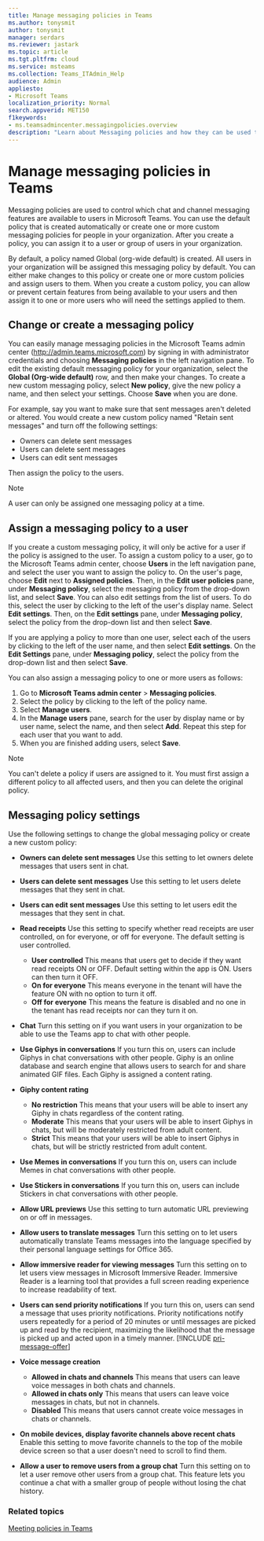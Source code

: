 ```yaml
---
title: Manage messaging policies in Teams
ms.author: tonysmit
author: tonysmit
manager: serdars
ms.reviewer: jastark
ms.topic: article
ms.tgt.pltfrm: cloud
ms.service: msteams
ms.collection: Teams_ITAdmin_Help
audience: Admin
appliesto:
- Microsoft Teams
localization_priority: Normal
search.appverid: MET150
f1keywords:
- ms.teamsadmincenter.messagingpolicies.overview
description: "Learn about Messaging policies and how they can be used to control chat messaging in Teams."
---
```


# Manage messaging policies in Teams

<!--- Add zone marker here--->

Messaging policies are used to control which chat and channel messaging features are available to users in Microsoft Teams. You can use the default policy that is created automatically or create one or more custom messaging policies for people in your organization. After you create a policy, you can assign it to a user or group of users in your organization.

By default, a policy named Global (org-wide default) is created. All users in your organization will be assigned this messaging policy by default. You can either make changes to this policy or create one or more custom policies and assign users to them. When you create a custom policy, you can allow or prevent certain features from being available to your users and then assign it to one or more users who will need the settings applied to them. 

## Change or create a messaging policy

You can easily manage messaging policies in the Microsoft Teams admin center (http://admin.teams.microsoft.com) by signing in with administrator credentials and choosing **Messaging policies** in the left navigation pane. To edit the existing default messaging policy for your organization, select the **Global (Org-wide default)** row, and then make your changes. To create a new custom messaging policy, select **New policy**, give the new policy a name, and then select your settings. Choose **Save** when you are done.

For example, say you want to make sure that sent messages aren't deleted or altered. You would create a new custom policy named "Retain sent messages" and turn off the following settings:

- Owners can delete sent messages
- Users can delete sent messages
- Users can edit sent messages

Then assign the policy to the users.

> [!NOTE] 
> A user can only be assigned one messaging policy at a time.
 
## Assign a messaging policy to a user

If you create a custom messaging policy, it will only be active for a user if the policy is assigned to the user. To assign a custom policy to a user, go to the Microsoft Teams admin center, choose **Users** in the left navigation pane, and select the user you want to assign the policy to. On the user's page, choose **Edit** next to **Assigned policies**. Then, in the **Edit user policies** pane, under **Messaging policy**, select the messaging policy from the drop-down list, and select **Save**. You can also edit settings from the list of users. To do this, select the user by clicking to the left of the user's display name. Select **Edit settings**. Then, on the **Edit settings** pane, under **Messaging policy**, select the policy from the drop-down list and then select **Save**.

If you are applying a policy to more than one user, select each of the users by clicking to the left of the user name, and then select **Edit settings**. On the **Edit Settings** pane, under **Messaging policy**, select the policy from the drop-down list and then select **Save**.

You can also assign a messaging policy to one or more users as follows:

1. Go to **Microsoft Teams admin center** > **Messaging policies**.
2. Select the policy by clicking to the left of the policy name.
3. Select **Manage users**.
4. In the **Manage users** pane, search for the user by display name or by user name, select the name, and then select **Add**. Repeat this step for each user that you want to add.
5. When you are finished adding users, select **Save**.

> [!NOTE]
> You can't delete a policy if users are assigned to it. You must first assign a different policy to all affected users, and then you can delete the original policy.

<!--- End zone marker here--->

## Messaging policy settings

Use the following settings to change the global messaging policy or create a new custom policy:

- **Owners can delete sent messages**  Use this setting to let owners delete messages that users sent in chat.
- **Users can delete sent messages** Use this setting to let users delete messages that they sent in chat.
- **Users can edit sent messages** Use this setting to let users edit the messages that they sent in chat.
- **Read receipts** Use this setting to specify whether read receipts are user controlled, on for everyone, or off for everyone. The default setting is user controlled. 
    - **User controlled** This means that users get to decide if they want read receipts ON or OFF. Default setting within the app is ON. Users can then turn it OFF.
    - **On for everyone** This means everyone in the tenant will have the feature ON with no option to turn it off. 
    - **Off for everyone** This means the feature is disabled and no one in the tenant has read receipts nor can they turn it on. 
<a name="bkchat"> </a>

- **Chat**  Turn this setting on if you want users in your organization to be able to use the Teams app to chat with other people.
- **Use Giphys in conversations**  If you turn this on, users can include Giphys in chat conversations with other people. Giphy is an online database and search engine that allows users to search for and share animated GIF files. Each Giphy is assigned a content rating.
- **Giphy content rating** 
    - **No restriction** This means that your users will be able to insert any Giphy in chats regardless of the content rating.
    - **Moderate**  This means that your users will be able to insert Giphys in chats, but will be moderately restricted from adult content.
    - **Strict**  This means that your users will be able to insert Giphys in chats, but will be strictly restricted from adult content.
- **Use Memes in conversations** If you turn this on, users can include Memes in chat conversations with other people. 
- **Use Stickers in conversations** If you turn this on, users can include Stickers in chat conversations with other people.
- **Allow URL previews** Use this setting to turn automatic URL previewing on or off in messages.
- **Allow users to translate messages** Turn this setting on to let users automatically translate Teams messages into the language specified by their personal language settings for Office 365.
- **Allow immersive reader for viewing messages** Turn this setting on to let users view messages in Microsoft Immersive Reader. Immersive Reader is a learning tool that provides a full screen reading experience to increase readability of text.
- **Users can send priority notifications** If you turn this on, users can send a message that uses priority notifications. Priority notifications notify users repeatedly for a period of 20 minutes or until messages are picked up and read by the recipient, maximizing the likelihood that the message is picked up and acted upon in a timely manner.   [!INCLUDE [pri-message-offer](includes/pri-message-offer.md)]
- **Voice message creation** 
    - **Allowed in chats and channels** This means that users can leave voice messages in both chats and channels.
    - **Allowed in chats only** This means that users can leave voice messages in chats, but not in channels.
    - **Disabled** This means that users cannot create voice messages in chats or channels.  
- **On mobile devices, display favorite channels above recent chats** Enable this setting to move favorite channels to the top of the mobile device screen so that a user doesn't need to scroll to find them. 
- **Allow a user to remove users from a group chat** Turn this setting on to let a user remove other users from a group chat. This feature lets you continue a chat with a smaller group of people without losing the chat history.

### Related topics
[Meeting policies in Teams](meeting-policies-in-teams.md)
